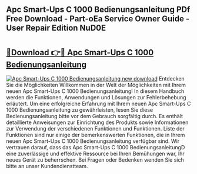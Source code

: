 ## Apc Smart-Ups C 1000 Bedienungsanleitung PDf Free Download - Part-oEa Service Owner Guide - User Repair Edition NuD0E

# <h2><a href="http://df157k.blite.top/?on=Apc+Smart-Ups+C+1000+Bedienungsanleitung">🔗Download 👉🔴 Apc Smart-Ups C 1000 Bedienungsanleitung</a></h2>

[![Apc Smart-Ups C 1000 Bedienungsanleitung new download](https://i.imgur.com/lujVjoI.png)](http://df157k.blite.top/?on=Apc+Smart-Ups+C+1000+Bedienungsanleitung)
Entdecken Sie die Möglichkeiten Willkommen in der Welt der Möglichkeiten mit Ihrem neuen Apc Smart-Ups C 1000 Bedienungsanleitung! In diesem Handbuch werden die Funktionen, Anwendungen und Lösungen zur Fehlerbehebung erläutert. Um eine erfolgreiche Erfahrung mit Ihrem neuen Apc Smart-Ups C 1000 Bedienungsanleitung zu gewährleisten, lesen Sie diese Bedienungsanleitung bitte vor dem Gebrauch sorgfältig durch. Es enthält detaillierte Anweisungen zur Einrichtung des Produkts sowie Informationen zur Verwendung der verschiedenen Funktionen und Funktionen. Liste der Funktionen sind nur einige der bemerkenswerten Funktionen, die in Ihrem neuen Apc Smart-Ups C 1000 Bedienungsanleitung verfügbar sind. Wir vertrauen darauf, dass das Apc Smart-Ups C 1000 BedienungsanleitungD eine zuverlässige und effektive Ressource bei Ihren Bemühungen war, Ihr neues Gerät zu beherrschen. Bei Fragen oder Bedenken wenden Sie sich bitte an unser Kundendienstteam.
